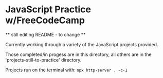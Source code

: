 # JavaScript Practice w/FreeCodeCamp 

** still editing README - to change **

Currently working through a variety of the JavaScript projects provided.

Those completed/in progess are in this directory, all others are in the 'projects-still-to-practice' directory.

Projects run on the terminal with: `npx http-server . -c-1`
